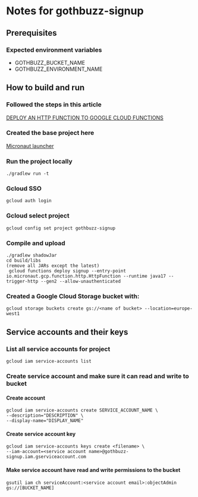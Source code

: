 # Notes for gothbuzz-signup
## Prerequisites
### Expected environment variables
* GOTHBUZZ_BUCKET_NAME
* GOTHBUZZ_ENVIRONMENT_NAME
## How to build and run
### Followed the steps in this article
[DEPLOY AN HTTP FUNCTION TO GOOGLE CLOUD FUNCTIONS](https://guides.micronaut.io/latest/micronaut-google-cloud-http-function-gradle-java.html)
### Created the base project here
[Micronaut launcher](https://micronaut.io/launch)
### Run the project locally
    ./gradlew run -t
### Gcloud SSO
    gcloud auth login
### Gcloud select project
    gcloud config set project gothbuzz-signup
### Compile and upload
    ./gradlew shadowJar
    cd build/libs
    (remove all JARs except the latest)
     gcloud functions deploy signup --entry-point io.micronaut.gcp.function.http.HttpFunction --runtime java17 --trigger-http --gen2 --allow-unauthenticated         
### Created a Google Cloud Storage bucket with:
    gcloud storage buckets create gs://<name of bucket> --location=europe-west1
## Service accounts and their keys
### List all service accounts for project
    gcloud iam service-accounts list
### Create service account and make sure it can read and write to bucket
#### Create account
    gcloud iam service-accounts create SERVICE_ACCOUNT_NAME \
    --description="DESCRIPTION" \
    --display-name="DISPLAY_NAME"
#### Create service account key
    gcloud iam service-accounts keys create <filename> \                      
    --iam-account=<service account name>@gothbuzz-signup.iam.gserviceaccount.com
#### Make service account have read and write permissions to the bucket
    gsutil iam ch serviceAccount:<service account email>:objectAdmin gs://[BUCKET_NAME]

